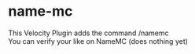 # name-mc
This Velocity Plugin adds the command /namemc<br>
You can verify your like on NameMC (does nothing yet)
